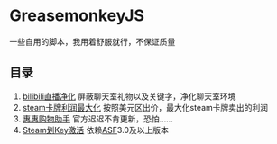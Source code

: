 # GreasemonkeyJS

一些自用的脚本，我用着舒服就行，不保证质量

## 目录

1. [bilibili直播净化](https://github.com/lzghzr/GreasemonkeyJS/raw/master/BiLiveNoVIP/BiLiveNoVIP.user.js) 屏蔽聊天室礼物以及关键字，净化聊天室环境
2. [steam卡牌利润最大化](https://github.com/lzghzr/GreasemonkeyJS/raw/master/SteamCardMaximumProfit/SteamCardMaximumProfit.user.js) 按照美元区出价，最大化steam卡牌卖出的利润
3. [惠惠购物助手](https://github.com/lzghzr/GreasemonkeyJS/raw/master/youdaoGWZS/youdaoGWZS.user.js) 官方迟迟不肯更新，恐怕……
4. [Steam划Key激活](https://github.com/lzghzr/GreasemonkeyJS/raw/master/SteamRedeemKey/SteamRedeemKey.js) 依赖[ASF](https://github.com/JustArchi/ArchiSteamFarm)3.0及以上版本